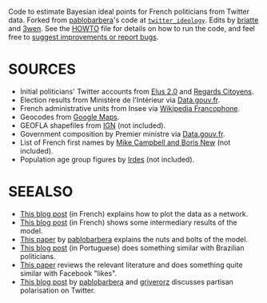 Code to estimate Bayesian ideal points for French politicians from Twitter data. Forked from [pablobarbera](https://github.com/pablobarbera)'s code at [`twitter_ideology`](https://github.com/pablobarbera/twitter_ideology/). Edits by [briatte](https://github.com/briatte) and [3wen](https://github.com/3wen). See the [HOWTO](HOWTO.md) file for details on how to run the code, and feel free to [suggest improvements or report bugs](issues).

# SOURCES

- Initial politicians' Twitter accounts from [Elus 2.0](http://www.elus20.fr/elus-web-facebook-twitter/) and [Regards Citoyens](http://www.regardscitoyens.org/).
- Election results from Ministère de l'Intérieur via [Data.gouv.fr](https://www.data.gouv.fr).
- French administrative units from Insee via [Wikipedia Francophone](https://fr.wikipedia.org/wiki/).
- Geocodes from [Google Maps](https://developers.google.com/maps/).
- GEOFLA shapefiles from [IGN](http://professionnels.ign.fr/geofla) (not included).
- Government composition by Premier ministre via [Data.gouv.fr](https://www.data.gouv.fr).
- List of French first names by [Mike Campbell and Boris New](http://www.lexique.org/public/prenoms.php) (not included).
- Population age group figures by [Irdes](https://www.data.gouv.fr/fr/datasets/population-par-tranche-d-age-et-sexe-estimations-localisees-de-population/) (not included).

# SEEALSO

- [This blog post](http://politbistro.hypotheses.org/2589) (in French) explains how to plot the data as a network.
- [This blog post](http://politbistro.hypotheses.org/2604) (in French) shows some intermediary results of the model.
- [This paper](https://files.nyu.edu/pba220/public/barbera_twitter_ideal_points.pdf) by [pablobarbera](https://github.com/pablobarbera) explains the nuts and bolts of the model.
- [This blog post](http://stats2u.blogspot.fr/2015/03/ideologia-de-politicos-usando-o-twitter.html) (in Portuguese) does something similar with Brazilian politicians.
- [This paper](http://dx.doi.org/10.1017/S0003055414000525) reviews the relevant literature and does something quite similar with Facebook "likes".
- [This blog post](http://blogs.lse.ac.uk/europpblog/2014/12/09/political-discussions-on-twitter-during-elections-are-dominated-by-those-with-extreme-views/) by [pablobarbera](https://github.com/pablobarbera) and [griverorz](https://github.com/griverorz) discusses partisan polarisation on Twitter.
